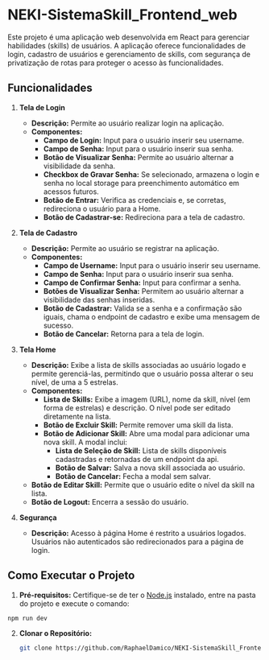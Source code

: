 # NEKI-SistemaSkill_Frontend_web

Este projeto é uma aplicação web desenvolvida em React para gerenciar habilidades (skills) de usuários. A aplicação oferece funcionalidades de login, cadastro de usuários e gerenciamento de skills, com segurança de privatização de rotas para proteger o acesso às funcionalidades.

## Funcionalidades

1. **Tela de Login**
   - **Descrição:** Permite ao usuário realizar login na aplicação.
   - **Componentes:**
     - **Campo de Login:** Input para o usuário inserir seu username.
     - **Campo de Senha:** Input para o usuário inserir sua senha.
     - **Botão de Visualizar Senha:** Permite ao usuário alternar a visibilidade da senha.
     - **Checkbox de Gravar Senha:** Se selecionado, armazena o login e senha no local storage para preenchimento automático em acessos futuros.
     - **Botão de Entrar:** Verifica as credenciais e, se corretas, redireciona o usuário para a Home.
     - **Botão de Cadastrar-se:** Redireciona para a tela de cadastro.

2. **Tela de Cadastro**
   - **Descrição:** Permite ao usuário se registrar na aplicação.
   - **Componentes:**
     - **Campo de Username:** Input para o usuário inserir seu username.
     - **Campo de Senha:** Input para o usuário inserir sua senha.
     - **Campo de Confirmar Senha:** Input para confirmar a senha.
     - **Botões de Visualizar Senha:** Permitem ao usuário alternar a visibilidade das senhas inseridas.
     - **Botão de Cadastrar:** Valida se a senha e a confirmação são iguais, chama o endpoint de cadastro e exibe uma mensagem de sucesso.
     - **Botão de Cancelar:** Retorna para a tela de login.

3. **Tela Home**
   - **Descrição:** Exibe a lista de skills associadas ao usuário logado e permite gerenciá-las, permitindo que o usuário possa alterar o seu nível, de uma a 5 estrelas.
   - **Componentes:**
     - **Lista de Skills:** Exibe a imagem (URL), nome da skill, nível (em forma de estrelas) e descrição. O nível pode ser editado diretamente na lista.
     - **Botão de Excluir Skill:** Permite remover uma skill da lista.
     - **Botão de Adicionar Skill:** Abre uma modal para adicionar uma nova skill. A modal inclui:
       - **Lista de Seleção de Skill:** Lista de skills disponíveis cadastradas e  retornadas de um endpoint da api.
       - **Botão de Salvar:** Salva a nova skill associada ao usuário.
       - **Botão de Cancelar:** Fecha a modal sem salvar.
    - **Botão de Editar Skill:** Permite que o usuário edite o nível da skill na lista.
     - **Botão de Logout:** Encerra a sessão do usuário.

4. **Segurança**
   - **Descrição:** Acesso à página Home é restrito a usuários logados. Usuários não autenticados são redirecionados para a página de login.

## Como Executar o Projeto

1. **Pré-requisitos:** Certifique-se de ter o [Node.js](https://nodejs.org/) instalado, entre na pasta do projeto e execute o comando: 
````bash
npm run dev
````

2. **Clonar o Repositório:**
   ```bash
   git clone https://github.com/RaphaelDamico/NEKI-SistemaSkill_Frontend_web.git
